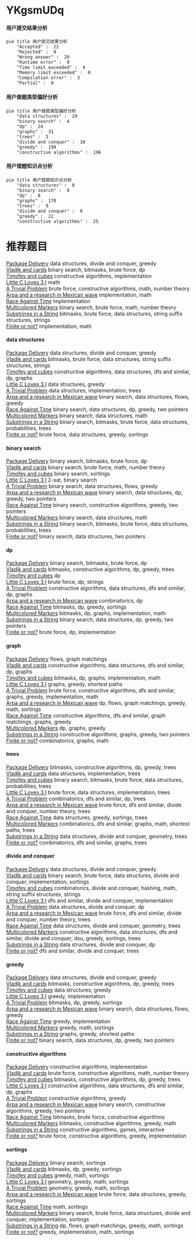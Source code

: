 # YKgsmUDq
<!-- tabs:start -->
#### **用户提交结果分析**

```mermaid
pie title 用户提交结果分析
    "Accepted" :  22
    "Rejected" :  0
    "Wrong answer" :  20
    "Runtime error" :  0
    "Time limit exceeded" :  4
    "Memory limit exceeded" :  0
    "Compilation error" :  3
    "Partial" :  0
```
#### **用户做题类型偏好分析**

```mermaid
pie title 用户做题类型偏好分析
    "data structures" :  29
    "binary search" :  4
    "dp" :  24
    "graphs" :  31
    "trees" :  5
    "divide and conquer" :  10
    "greedy" :  199
    "constructive algorithms" :  196
```
#### **用户错题知识点分析**

```mermaid
pie title 用户错题知识点分析
    "data structures" :  8
    "binary search" :  8
    "dp" :  8
    "graphs" :  170
    "trees" :  9
    "divide and conquer" :  0
    "greedy" :  22
    "constructive algorithms" :  25
```
<!-- tabs:end -->
# 推荐题目
[Package Delivery](http://codeforces.com/problemset/problem/627/C)		data structures,
                        divide and conquer,
                        greedy		  
[Vladik and cards](http://codeforces.com/problemset/problem/743/E)		binary search,
                        bitmasks,
                        brute force,
                        dp		  
[Timofey and cubes](http://codeforces.com/problemset/problem/764/B)		constructive algorithms,
                        implementation		  
[Little C Loves 3 I](http://codeforces.com/problemset/problem/1047/A)		math		  
[A Trivial Problem](http://codeforces.com/problemset/problem/633/B)		brute force,
                        constructive algorithms,
                        math,
                        number theory		  
[Arpa and a research in Mexican wave](http://codeforces.com/problemset/problem/851/A)		implementation,
                        math		  
[Race Against Time](http://codeforces.com/problemset/problem/868/B)		implementation		  
[Multicolored Markers](http://codeforces.com/problemset/problem/1029/F)		binary search,
                        brute force,
                        math,
                        number theory		  
[Substrings in a String](http://codeforces.com/problemset/problem/914/F)		bitmasks,
                        brute force,
                        data structures,
                        string suffix structures,
                        strings		  
[Finite or not?](http://codeforces.com/problemset/problem/983/A)		implementation,
                        math		  
<!-- tabs:start -->
#### **data structures**
[Package Delivery](http://codeforces.com/problemset/problem/627/C)		data structures,
                        divide and conquer,
                        greedy		  
[Vladik and cards](http://codeforces.com/problemset/problem/914/F)		bitmasks,
                        brute force,
                        data structures,
                        string suffix structures,
                        strings		  
[Timofey and cubes](https://codeforces.com/contest/841/problem/D)		constructive algorithms,
                        data structures,
                        dfs and similar,
                        dp,
                        graphs		  
[Little C Loves 3 I](https://codeforces.com/contest/1447/problem/F1)		data structures,
                        greedy		  
[A Trivial Problem](http://codeforces.com/problemset/problem/403/E)		data structures,
                        implementation,
                        trees		  
[Arpa and a research in Mexican wave](http://codeforces.com/problemset/problem/1408/H)		binary search,
                        data structures,
                        flows,
                        greedy		  
[Race Against Time](http://codeforces.com/problemset/problem/1492/C)		binary search,
                        data structures,
                        dp,
                        greedy,
                        two pointers		  
[Multicolored Markers](http://codeforces.com/problemset/problem/1490/G)		binary search,
                        data structures,
                        math		  
[Substrings in a String](http://codeforces.com/problemset/problem/1479/D)		binary search,
                        bitmasks,
                        brute force,
                        data structures,
                        probabilities,
                        trees		  
[Finite or not?](http://codeforces.com/problemset/problem/1497/A)		brute force,
                        data structures,
                        greedy,
                        sortings		  
#### **binary search**
[Package Delivery](http://codeforces.com/problemset/problem/743/E)		binary search,
                        bitmasks,
                        brute force,
                        dp		  
[Vladik and cards](http://codeforces.com/problemset/problem/1029/F)		binary search,
                        brute force,
                        math,
                        number theory		  
[Timofey and cubes](http://codeforces.com/problemset/problem/1468/D)		binary search,
                        sortings		  
[Little C Loves 3 I](http://codeforces.com/problemset/problem/587/D)		2-sat,
                        binary search		  
[A Trivial Problem](http://codeforces.com/problemset/problem/1408/H)		binary search,
                        data structures,
                        flows,
                        greedy		  
[Arpa and a research in Mexican wave](http://codeforces.com/problemset/problem/1492/C)		binary search,
                        data structures,
                        dp,
                        greedy,
                        two pointers		  
[Race Against Time](http://codeforces.com/problemset/problem/1463/D)		binary search,
                        constructive algorithms,
                        greedy,
                        two pointers		  
[Multicolored Markers](http://codeforces.com/problemset/problem/1490/G)		binary search,
                        data structures,
                        math		  
[Substrings in a String](http://codeforces.com/problemset/problem/1479/D)		binary search,
                        bitmasks,
                        brute force,
                        data structures,
                        probabilities,
                        trees		  
[Finite or not?](http://codeforces.com/problemset/problem/1436/E)		binary search,
                        data structures,
                        two pointers		  
#### **dp**
[Package Delivery](http://codeforces.com/problemset/problem/743/E)		binary search,
                        bitmasks,
                        brute force,
                        dp		  
[Vladik and cards](http://codeforces.com/problemset/problem/429/C)		bitmasks,
                        constructive algorithms,
                        dp,
                        greedy,
                        trees		  
[Timofey and cubes](http://codeforces.com/problemset/problem/383/D)		dp		  
[Little C Loves 3 I](http://codeforces.com/problemset/problem/798/B)		brute force,
                        dp,
                        strings		  
[A Trivial Problem](https://codeforces.com/contest/841/problem/D)		constructive algorithms,
                        data structures,
                        dfs and similar,
                        dp,
                        graphs		  
[Arpa and a research in Mexican wave](http://codeforces.com/problemset/problem/128/C)		combinatorics,
                        dp		  
[Race Against Time](https://codeforces.com/contest/418/problem/B)		bitmasks,
                        dp,
                        greedy,
                        sortings		  
[Multicolored Markers](http://codeforces.com/problemset/problem/959/E)		bitmasks,
                        dp,
                        graphs,
                        implementation,
                        math		  
[Substrings in a String](http://codeforces.com/problemset/problem/1492/C)		binary search,
                        data structures,
                        dp,
                        greedy,
                        two pointers		  
[Finite or not?](https://codeforces.com/contest/1457/problem/C)		brute force,
                        dp,
                        implementation		  
#### **graph**
[Package Delivery](http://codeforces.com/problemset/problem/491/C)		flows,
                        graph matchings		  
[Vladik and cards](https://codeforces.com/contest/841/problem/D)		constructive algorithms,
                        data structures,
                        dfs and similar,
                        dp,
                        graphs		  
[Timofey and cubes](http://codeforces.com/problemset/problem/959/E)		bitmasks,
                        dp,
                        graphs,
                        implementation,
                        math		  
[Little C Loves 3 I](http://codeforces.com/problemset/problem/545/E)		graphs,
                        greedy,
                        shortest paths		  
[A Trivial Problem](http://codeforces.com/problemset/problem/1487/C)		brute force,
                        constructive algorithms,
                        dfs and similar,
                        graphs,
                        greedy,
                        implementation,
                        math		  
[Arpa and a research in Mexican wave](http://codeforces.com/problemset/problem/1437/C)		dp,
                        flows,
                        graph matchings,
                        greedy,
                        math,
                        sortings		  
[Race Against Time](http://codeforces.com/problemset/problem/1470/D)		constructive algorithms,
                        dfs and similar,
                        graph matchings,
                        graphs,
                        greedy		  
[Multicolored Markers](http://codeforces.com/problemset/problem/1476/C)		dp,
                        graphs,
                        greedy		  
[Substrings in a String](http://codeforces.com/problemset/problem/1304/D)		constructive algorithms,
                        graphs,
                        greedy,
                        two pointers		  
[Finite or not?](http://codeforces.com/problemset/problem/1475/C)		combinatorics,
                        graphs,
                        math		  
#### **trees**
[Package Delivery](http://codeforces.com/problemset/problem/429/C)		bitmasks,
                        constructive algorithms,
                        dp,
                        greedy,
                        trees		  
[Vladik and cards](http://codeforces.com/problemset/problem/403/E)		data structures,
                        implementation,
                        trees		  
[Timofey and cubes](http://codeforces.com/problemset/problem/1479/D)		binary search,
                        bitmasks,
                        brute force,
                        data structures,
                        probabilities,
                        trees		  
[Little C Loves 3 I](http://codeforces.com/problemset/problem/1511/C)		brute force,
                        data structures,
                        implementation,
                        trees		  
[A Trivial Problem](http://codeforces.com/problemset/problem/1499/F)		combinatorics,
                        dfs and similar,
                        dp,
                        trees		  
[Arpa and a research in Mexican wave](http://codeforces.com/problemset/problem/1491/E)		brute force,
                        dfs and similar,
                        divide and conquer,
                        number theory,
                        trees		  
[Race Against Time](http://codeforces.com/problemset/problem/1466/D)		data structures,
                        greedy,
                        sortings,
                        trees		  
[Multicolored Markers](http://codeforces.com/problemset/problem/1495/D)		combinatorics,
                        dfs and similar,
                        graphs,
                        math,
                        shortest paths,
                        trees		  
[Substrings in a String](http://codeforces.com/problemset/problem/1303/G)		data structures,
                        divide and conquer,
                        geometry,
                        trees		  
[Finite or not?](http://codeforces.com/problemset/problem/1454/E)		combinatorics,
                        dfs and similar,
                        graphs,
                        trees		  
#### **divide and conquer**
[Package Delivery](http://codeforces.com/problemset/problem/627/C)		data structures,
                        divide and conquer,
                        greedy		  
[Vladik and cards](http://codeforces.com/problemset/problem/1461/D)		binary search,
                        brute force,
                        data structures,
                        divide and conquer,
                        implementation,
                        sortings		  
[Timofey and cubes](http://codeforces.com/problemset/problem/1466/G)		combinatorics,
                        divide and conquer,
                        hashing,
                        math,
                        string suffix structures,
                        strings		  
[Little C Loves 3 I](http://codeforces.com/problemset/problem/1490/D)		dfs and similar,
                        divide and conquer,
                        implementation		  
[A Trivial Problem](https://codeforces.com/contest/1483/problem/C)		data structures,
                        divide and conquer,
                        dp		  
[Arpa and a research in Mexican wave](http://codeforces.com/problemset/problem/1491/E)		brute force,
                        dfs and similar,
                        divide and conquer,
                        number theory,
                        trees		  
[Race Against Time](http://codeforces.com/problemset/problem/1303/G)		data structures,
                        divide and conquer,
                        geometry,
                        trees		  
[Multicolored Markers](http://codeforces.com/problemset/problem/1494/D)		constructive algorithms,
                        data structures,
                        dfs and similar,
                        divide and conquer,
                        dsu,
                        greedy,
                        sortings,
                        trees		  
[Substrings in a String](http://codeforces.com/problemset/problem/1482/E)		data structures,
                        divide and conquer,
                        dp		  
[Finite or not?](http://codeforces.com/problemset/problem/566/C)		dfs and similar,
                        divide and conquer,
                        trees		  
#### **greedy**
[Package Delivery](http://codeforces.com/problemset/problem/627/C)		data structures,
                        divide and conquer,
                        greedy		  
[Vladik and cards](http://codeforces.com/problemset/problem/429/C)		bitmasks,
                        constructive algorithms,
                        dp,
                        greedy,
                        trees		  
[Timofey and cubes](https://codeforces.com/contest/1447/problem/F1)		data structures,
                        greedy		  
[Little C Loves 3 I](http://codeforces.com/problemset/problem/286/C)		greedy,
                        implementation		  
[A Trivial Problem](https://codeforces.com/contest/418/problem/B)		bitmasks,
                        dp,
                        greedy,
                        sortings		  
[Arpa and a research in Mexican wave](http://codeforces.com/problemset/problem/1408/H)		binary search,
                        data structures,
                        flows,
                        greedy		  
[Race Against Time](http://codeforces.com/problemset/problem/1203/D1)		greedy,
                        implementation		  
[Multicolored Markers](http://codeforces.com/problemset/problem/1117/B)		greedy,
                        math,
                        sortings		  
[Substrings in a String](http://codeforces.com/problemset/problem/545/E)		graphs,
                        greedy,
                        shortest paths		  
[Finite or not?](http://codeforces.com/problemset/problem/1492/C)		binary search,
                        data structures,
                        dp,
                        greedy,
                        two pointers		  
#### **constructive algorithms**
[Package Delivery](http://codeforces.com/problemset/problem/764/B)		constructive algorithms,
                        implementation		  
[Vladik and cards](http://codeforces.com/problemset/problem/633/B)		brute force,
                        constructive algorithms,
                        math,
                        number theory		  
[Timofey and cubes](http://codeforces.com/problemset/problem/429/C)		bitmasks,
                        constructive algorithms,
                        dp,
                        greedy,
                        trees		  
[Little C Loves 3 I](https://codeforces.com/contest/841/problem/D)		constructive algorithms,
                        data structures,
                        dfs and similar,
                        dp,
                        graphs		  
[A Trivial Problem](http://codeforces.com/problemset/problem/1493/A)		constructive algorithms,
                        greedy		  
[Arpa and a research in Mexican wave](http://codeforces.com/problemset/problem/1463/D)		binary search,
                        constructive algorithms,
                        greedy,
                        two pointers		  
[Race Against Time](https://codeforces.com/contest/1456/problem/B)		bitmasks,
                        brute force,
                        constructive algorithms		  
[Multicolored Markers](http://codeforces.com/problemset/problem/1492/D)		bitmasks,
                        constructive algorithms,
                        greedy,
                        math		  
[Substrings in a String](https://codeforces.com/contest/1504/problem/D)		constructive algorithms,
                        games,
                        interactive		  
[Finite or not?](https://codeforces.com/contest/1483/problem/A)		brute force,
                        constructive algorithms,
                        greedy,
                        implementation		  
#### **sortings**
[Package Delivery](http://codeforces.com/problemset/problem/1468/D)		binary search,
                        sortings		  
[Vladik and cards](https://codeforces.com/contest/418/problem/B)		bitmasks,
                        dp,
                        greedy,
                        sortings		  
[Timofey and cubes](http://codeforces.com/problemset/problem/1117/B)		greedy,
                        math,
                        sortings		  
[Little C Loves 3 I](https://codeforces.com/contest/1496/problem/C)		geometry,
                        greedy,
                        math,
                        sortings		  
[A Trivial Problem](http://codeforces.com/problemset/problem/1495/A)		geometry,
                        greedy,
                        math,
                        sortings		  
[Arpa and a research in Mexican wave](http://codeforces.com/problemset/problem/1497/A)		brute force,
                        data structures,
                        greedy,
                        sortings		  
[Race Against Time](http://codeforces.com/problemset/problem/1427/A)		math,
                        sortings		  
[Multicolored Markers](http://codeforces.com/problemset/problem/1461/D)		binary search,
                        brute force,
                        data structures,
                        divide and conquer,
                        implementation,
                        sortings		  
[Substrings in a String](http://codeforces.com/problemset/problem/1437/C)		dp,
                        flows,
                        graph matchings,
                        greedy,
                        math,
                        sortings		  
[Finite or not?](http://codeforces.com/problemset/problem/1473/A)		greedy,
                        implementation,
                        math,
                        sortings		  
<!-- tabs:end -->
